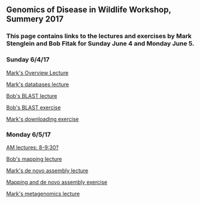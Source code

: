 ## Genomics of Disease in Wildlife Workshop, Summery 2017

### This page contains links to the lectures and exercises by Mark Stenglein and Bob Fitak for Sunday June 4 and Monday June 5.  


### Sunday 6/4/17

[Mark's Overview Lecture]()

[Mark's databases lecture]()

[Bob's BLAST lecture]()

[Bob's BLAST exercise]()

[Mark's downloading exercise](download_exercise.md)

### Monday 6/5/17

[AM lectures: 8-9:30?]()

[Bob's mapping lecture]()

[Mark's de novo assembly lecture]()

[Mapping and de novo assembly exercise](mapping_assembly_exercise.md)



[Mark's metagenomics lecture]()



